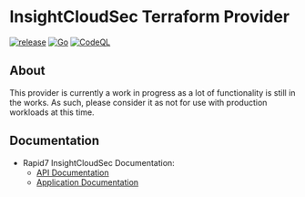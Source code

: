 # InsightCloudSec Terraform Provider
[![release](https://github.com/gstotts/terraform-provider-insightcloudsec/actions/workflows/release.yml/badge.svg)](https://github.com/gstotts/terraform-provider-insightcloudsec/actions/workflows/release.yml) [![Go](https://github.com/gstotts/terraform-provider-insightcloudsec/actions/workflows/go.yml/badge.svg)](https://github.com/gstotts/terraform-provider-insightcloudsec/actions/workflows/go.yml) [![CodeQL](https://github.com/gstotts/terraform-provider-insightcloudsec/actions/workflows/codeql-analysis.yml/badge.svg)](https://github.com/gstotts/terraform-provider-insightcloudsec/actions/workflows/codeql-analysis.yml)


## About
This provider is currently a work in progress as a lot of functionality is still in the works.  As such, please consider it as not for use with production workloads at this time.

## Documentation
- Rapid7 InsightCloudSec Documentation:
  - [API Documentation](https://docs.divvycloud.com/reference/)
  - [Application Documentation](https://docs.divvycloud.com/docs)

